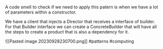 A code smell to check if we need to apply this patern is when we have a lot of parameters within a constructor.

We have a client that injects a Director that receives a interface of builder. For that Builder interface we can create a ConcreteBuilder that will have all the steps to create a product that is also a dependency for it.

![[Pasted image 20230928230700.png]]
#patterns #computing